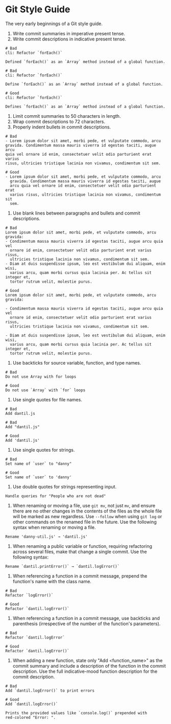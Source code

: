 # Git Style Guide
The very early beginnings of a Git style guide.

1. Write commit summaries in imperative present tense.
1. Write commit descriptions in indicative present tense.
  ```shell
  # Bad
  cli: Refactor `forEach()`

  Defined `forEach()` as an `Array` method instead of a global function.

  # Bad
  cli: Refactor `forEach()`

  Define `forEach()` as an `Array` method instead of a global function.

  # Good
  cli: Refactor `forEach()`

  Defines `forEach()` as an `Array` method instead of a global function.
  ```
1. Limit commit summaries to 50 characters in length.
1. Wrap commit descriptions to 72 characters.
1. Properly indent bullets in commit descriptions.

  ```shell
  # Bad
  - Lorem ipsum dolor sit amet, morbi pede, et vulputate commodo, arcu
  gravida. Condimentum massa mauris viverra id egestas taciti, augue arcu
  quia vel ornare id enim, consectetuer velit odio parturient erat varius
  risus, ultricies tristique lacinia non vivamus, condimentum sit sem.

  # Good
  - Lorem ipsum dolor sit amet, morbi pede, et vulputate commodo, arcu
    gravida. Condimentum massa mauris viverra id egestas taciti, augue
    arcu quia vel ornare id enim, consectetuer velit odio parturient erat
    varius risus, ultricies tristique lacinia non vivamus, condimentum sit
    sem.
  ```

1. Use blank lines between paragraphs and bullets and commit descriptions.

  ```shell
  # Bad
  Lorem ipsum dolor sit amet, morbi pede, et vulputate commodo, arcu gravida:
  - Condimentum massa mauris viverra id egestas taciti, augue arcu quia vel
    ornare id enim, consectetuer velit odio parturient erat varius risus,
    ultricies tristique lacinia non vivamus, condimentum sit sem.
  - Diam at duis suspendisse ipsum, leo est vestibulum dui aliquam, enim wisi,
    varius arcu, quam morbi cursus quia lacinia per. Ac tellus sit integer et,
    tortor rutrum velit, molestie purus.

  # Good
  Lorem ipsum dolor sit amet, morbi pede, et vulputate commodo, arcu gravida:

  - Condimentum massa mauris viverra id egestas taciti, augue arcu quia vel
    ornare id enim, consectetuer velit odio parturient erat varius risus,
    ultricies tristique lacinia non vivamus, condimentum sit sem.

  - Diam at duis suspendisse ipsum, leo est vestibulum dui aliquam, enim wisi,
    varius arcu, quam morbi cursus quia lacinia per. Ac tellus sit integer et,
    tortor rutrum velit, molestie purus.
  ```

1. Use backticks for source variable, function, and type names.

  ```shell
  # Bad
  Do not use Array with for loops

  # Good
  Do not use `Array` with `for` loops
  ```

1. Use single quotes for file names.

  ```shell
  # Bad
  Add dantil.js

  # Bad
  Add "dantil.js"

  # Good
  Add 'dantil.js'
  ```

1. Use single quotes for strings.

  ```shell
  # Bad
  Set name of `user` to "danny"

  # Good
  Set name of `user` to 'danny'
  ```

1. Use double quotes for strings representing input.

  ```shell
  Handle queries for "People who are not dead"
  ```

1. When renaming or moving a file, use `git mv`, not just `mv`, and ensure there are no other changes in the contents of the files as the whole file will be marked as new regardless. Use `--follow` when using `git log` or other commands on the renamed file in the future. Use the following syntax when renaming or moving a file.

  ```shell
  Rename 'danny-util.js' → 'dantil.js'
  ```

1. When renaming a public variable or function, requiring refactoring across several files, make that change a single commit. Use the following syntax:

  ```shell
  Rename `dantil.printError()` → `dantil.logError()`
  ```

1. When referencing a function in a commit message, prepend the function's name with the class name.

  ```shell
  # Bad
  Refactor `logError()`

  # Good
  Refactor `dantil.logError()`
  ```

1. When referencing a function in a commit message, use backticks and parenthesis (irrespective of the number of the function's parameters).

  ```shell
  # Bad
  Refactor `dantil.logError`

  # Good
  Refactor `dantil.logError()`
  ```

1. When adding a new function, state only "Add <function_name>" as the commit summary and include a description of the function in the commit description. Use the full indicative-mood function description for the commit description.

  ```shell
  # Bad
  Add `dantil.logError()` to print errors

  # Good
  Add `dantil.logError()`

  Prints the provided values like `console.log()` prepended with
  red-colored "Error: ".
  ```
